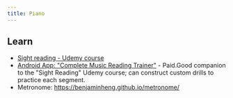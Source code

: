 ```yaml
---
title: Piano
---
```

## Learn

- [Sight reading - Udemy course](https://www.udemy.com/course/sight-reading/)
- [Android App: "Complete Music Reading Trainer"](https://play.google.com/store/apps/details?id=com.binaryguilt.completemusicreadingtrainer&hl=en&gl=US) - Paid.Good companion to the "Sight Reading" Udemy course; can construct custom drills to practice each segment.
- Metronome: https://benjaminheng.github.io/metronome/